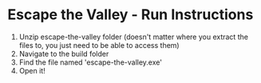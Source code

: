 # Escape the Valley - Run Instructions

1. Unzip escape-the-valley folder (doesn't matter where you extract the files to, you just need to be able to access them)
2. Navigate to the build folder
3. Find the file named 'escape-the-valley.exe'
4. Open it!